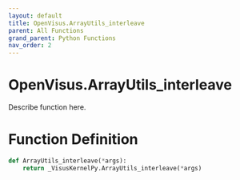 ```yaml
---
layout: default
title: OpenVisus.ArrayUtils_interleave
parent: All Functions
grand_parent: Python Functions
nav_order: 2
---
```


# OpenVisus.ArrayUtils_interleave

Describe function here.

# Function Definition

```python
def ArrayUtils_interleave(*args):
    return _VisusKernelPy.ArrayUtils_interleave(*args)
```